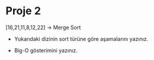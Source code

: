 # Proje 2
[16,21,11,8,12,22] -> Merge Sort

* Yukarıdaki dizinin sort türüne göre aşamalarını yazınız.

* Big-O gösterimini yazınız.
